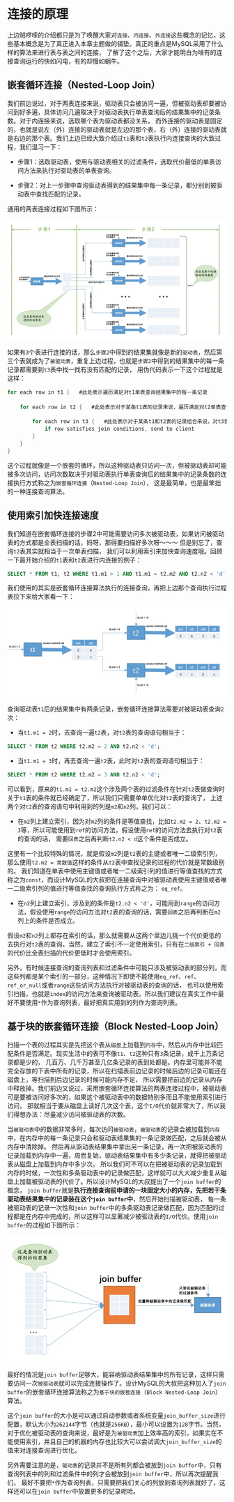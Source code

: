 # 连接的原理

上边贼啰嗦的介绍都只是为了唤醒大家对`连接`、`内连接`、`外连接`这些概念的记忆，这些基本概念是为了真正进入本章主题做的铺垫。真正的重点是MySQL采用了什么样的算法来进行表与表之间的连接，
了解了这个之后，大家才能明白为啥有的连接查询运行的快如闪电，有的却慢如蜗牛。

## 嵌套循环连接（Nested-Loop Join）

我们前边说过，对于两表连接来说，驱动表只会被访问一遍，但被驱动表却要被访问到好多遍，具体访问几遍取决于对驱动表执行单表查询后的结果集中的记录条数。对于内连接来说，选取哪个表为驱动表都没关系，
而外连接的驱动表是固定的，也就是说左（外）连接的驱动表就是左边的那个表，右（外）连接的驱动表就是右边的那个表。我们上边已经大致介绍过`t1`表和`t2`表执行内连接查询的大致过程，我们温习一下：

* 步骤1：选取驱动表，使用与驱动表相关的过滤条件，选取代价最低的单表访问方法来执行对驱动表的单表查询。

* 步骤2：对上一步骤中查询驱动表得到的结果集中每一条记录，都分别到被驱动表中查找匹配的记录。

通用的两表连接过程如下图所示：

![img_3.png](../../../public/数据库/MySQL/连接的原理/img_3.png)

如果有`3`个表进行连接的话，那么`步骤2`中得到的结果集就像是新的`驱动表`，然后第三个表就成为了`被驱动表`，重复上边过程，也就是`步骤2`中得到的结果集中的每一条记录都需要到`t3`表中找一找有没有匹配的记录，
用伪代码表示一下这个过程就是这样：

```java
for each row in t1 {   #此处表示遍历满足对t1单表查询结果集中的每一条记录
    
    for each row in t2 {   #此处表示对于某条t1表的记录来说，遍历满足对t2单表查询结果集中的每一条记录
    
        for each row in t3 {   #此处表示对于某条t1和t2表的记录组合来说，对t3表进行单表查询
            if row satisfies join conditions, send to client
        }
    }
}

```

这个过程就像是一个嵌套的循环，所以这种驱动表只访问一次，但被驱动表却可能被多次访问，访问次数取决于对驱动表执行单表查询后的结果集中的记录条数的连接执行方式称之为`嵌套循环连接`（`Nested-Loop Join`），
这是最简单，也是最笨拙的一种连接查询算法。

## 使用索引加快连接速度

我们知道在嵌套循环连接的步骤2中可能需要访问多次被驱动表，如果访问被驱动表的方式都是全表扫描的话，妈呀，那得要扫描好多次呀～～～ 但是别忘了，查询`t2`表其实就相当于一次单表扫描，
我们可以利用索引来加快查询速度哦。回顾一下最开始介绍的`t1`表和`t2`表进行内连接的例子：

```sql
SELECT * FROM t1, t2 WHERE t1.m1 > 1 AND t1.m1 = t2.m2 AND t2.n2 < 'd';
```

我们使用的其实是嵌套循环连接算法执行的连接查询，再把上边那个查询执行过程表拉下来给大家看一下：

![img_4.png](../../../public/数据库/MySQL/连接的原理/img_4.png)

查询驱动表`t1`后的结果集中有两条记录，嵌套循环连接算法需要对被驱动表查询`2`次：

* 当`t1.m1 = 2`时，去查询一遍`t2`表，对`t2`表的查询语句相当于：

```sql
SELECT * FROM t2 WHERE t2.m2 = 2 AND t2.n2 < 'd';
```

* 当`t1.m1 = 3`时，再去查询一遍`t2`表，此时对`t2`表的查询语句相当于：

```sql
SELECT * FROM t2 WHERE t2.m2 = 3 AND t2.n2 < 'd';
```

可以看到，原来的`t1.m1 = t2.m2`这个涉及两个表的过滤条件在针对`t2`表做查询时关于`t1`表的条件就已经确定了，所以我们只需要单单优化对`t2`表的查询了，
上述两个对`t2`表的查询语句中利用到的列是`m2`和`n2`列，我们可以：

* 在`m2`列上建立索引，因为对`m2`列的条件是等值查找，比如`t2.m2 = 2`、`t2.m2 = 3`等，所以可能使用到`ref`的访问方法，假设使用`ref`的访问方法去执行对`t2`表的查询的话，
需要`回表`之后再判断`t2.n2 < d`这个条件是否成立。

这里有一个比较特殊的情况，就是假设`m2`列是`t2`表的主键或者唯一二级索引列，那么使用`t2.m2 = 常数值`这样的条件从`t2`表中查找记录的过程的代价就是常数级别的。
我们知道在单表中使用主键值或者唯一二级索引列的值进行等值查找的方式称之为`const`，而设计MySQL的大叔把在连接查询中对被驱动表使用主键值或者唯一二级索引列的值进行等值查找的查询执行方式称之为：
`eq_ref`。

* 在`n2`列上建立索引，涉及到的条件是`t2.n2 < 'd'`，可能用到`range`的访问方法，假设使用`range`的访问方法对`t2`表的查询的话，需要`回表`之后再判断在`m2`列上的条件是否成立。

假设`m2`和`n2`列上都存在索引的话，那么就需要从这两个里边儿挑一个代价更低的去执行对`t2`表的查询。当然，建立了索引不一定使用索引，只有在`二级索引 + 回表`的代价比全表扫描的代价更低时才会使用索引。

另外，有时候连接查询的查询列表和过滤条件中可能只涉及被驱动表的部分列，而这些列都是某个索引的一部分，这种情况下即使不能使用`eq_ref`、`ref`、`ref_or_null`或者`range`这些访问方法执行对被驱动表的查询的话，
也可以使用索引扫描，也就是`index`的访问方法来查询被驱动表。所以我们建议在真实工作中最好不要使用`*`作为查询列表，最好把真实用到的列作为查询列表。

## 基于块的嵌套循环连接（Block Nested-Loop Join）


扫描一个表的过程其实是先把这个表从`磁盘`上加载到`内存`中，然后从内存中比较匹配条件是否满足。现实生活中的表可不像`t1`、`t2`这种只有`3`条记录，成千上万条记录都是少的，
几百万、几千万甚至几亿条记录的表到处都是。内存里可能并不能完全存放的下表中所有的记录，所以在扫描表前边记录的时候后边的记录可能还在磁盘上，等扫描到后边记录的时候可能内存不足，
所以需要把前边的记录从内存中释放掉。我们前边又说过，采用嵌套循环连接算法的两表连接过程中，被驱动表可是要被访问好多次的，如果这个被驱动表中的数据特别多而且不能使用索引进行访问，
那就相当于要从磁盘上读好几次这个表，这个`I/O`代价就非常大了，所以我们得想办法：尽量减少访问被驱动表的次数。

当`被驱动表`中的数据非常多时，每次访问`被驱动表`，`被驱动表`的记录会被加载到`内存`中，在内存中的每一条记录只会和驱动表结果集的一条记录做匹配，之后就会被从内存中清除掉。
然后再从驱动表结果集中拿出另一条记录，再一次把被驱动表的记录加载到内存中一遍，周而复始，驱动表结果集中有多少条记录，就得把被驱动表从磁盘上加载到内存中多少次。
所以我们可不可以在把被驱动表的记录加载到内存的时候，一次性和多条驱动表中的记录做匹配，这样就可以大大减少重复从磁盘上加载被驱动表的代价了。所以设计MySQL的大叔提出了一个`join buffer`的概念，
`join buffer`就是**执行连接查询前申请的一块固定大小的内存，先把若干条驱动表结果集中的记录装在这个`join buffer`中**，然后开始扫描被驱动表，
每一条被驱动表的记录一次性和`join buffer`中的多条驱动表记录做匹配，因为匹配的过程都是在内存中完成的，所以这样可以显著减少被驱动表的`I/O`代价。使用`join buffer`的过程如下图所示：

![img_5.png](../../../public/数据库/MySQL/连接的原理/img_5.png)

最好的情况是`join buffer`足够大，能容纳驱动表结果集中的所有记录，这样只需要访问一次`被驱动表`就可以完成连接操作了。设计MySQL的大叔把这种加入了`join buffer`的嵌套循环连接算法称之为`基于块的嵌套连接`（`Block Nested-Loop Join`）算法。

这个`join buffer`的大小是可以通过启动参数或者系统变量`join_buffer_size`进行配置，默认大小为`262144`字节（也就是`256KB`），最小可以设置为`128`字节。当然，
对于优化被驱动表的查询来说，最好是为`被驱动表`加上效率高的索引，如果实在不能使用索引，并且自己的机器的内存也比较大可以尝试调大`join_buffer_size`的值来对连接查询进行优化。

另外需要注意的是，`驱动表`的记录并不是所有列都会被放到`join buffer`中，只有查询列表中的列和过滤条件中的列才会被放到`join buffer`中，所以再次提醒我们，
最好不要把`*`作为查询列表，只需要把我们关心的列放到查询列表就好了，这样还可以在`join buffer`中放置更多的记录呢哈。






